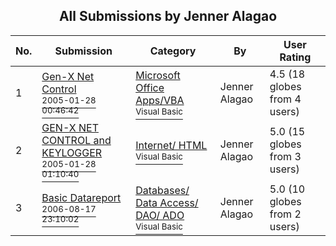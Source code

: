 ﻿<div align="center">

## All Submissions by Jenner Alagao

</div>

No.  | Submission | Category | By   | User Rating
---- | ---------- | -------- | ---- | -----------
1 | [Gen\-X Net Control<br /><sup>2005-01-28 00:46:42</sup>](https://github.com/Planet-Source-Code/jenner-alagao-gen-x-net-control__1-58506) | [Microsoft Office Apps/VBA<br /><sup>Visual Basic</sup>](../ByCategory/microsoft-office-apps-vba__1-42.md) | Jenner Alagao | 4.5 (18 globes from 4 users)
2 | [GEN\-X NET CONTROL and KEYLOGGER<br /><sup>2005-01-28 01:10:40</sup>](https://github.com/Planet-Source-Code/jenner-alagao-gen-x-net-control-and-keylogger__1-58536) | [Internet/ HTML<br /><sup>Visual Basic</sup>](../ByCategory/internet-html__1-34.md) | Jenner Alagao | 5.0 (15 globes from 3 users)
3 | [Basic Datareport<br /><sup>2006-08-17 23:10:02</sup>](https://github.com/Planet-Source-Code/jenner-alagao-basic-datareport__1-66298) | [Databases/ Data Access/ DAO/ ADO<br /><sup>Visual Basic</sup>](../ByCategory/databases-data-access-dao-ado__1-6.md) | Jenner Alagao | 5.0 (10 globes from 2 users)
